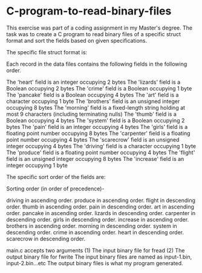 # C-program-to-read-binary-files

This exercise was part of a coding assignment in my Master's degree. The task was to create a C program to read binary files of a specific struct format and sort the fields based on given specifications. 

The specific file struct format is:

Each record in the data files contains the following fields in the following order.


The 'heart' field is an integer occupying 2 bytes
The 'lizards' field is a Boolean occupying 2 bytes
The 'crime' field is a Boolean occupying 1 byte
The 'pancake' field is a Boolean occupying 4 bytes
The 'art' field is a character occupying 1 byte
The 'brothers' field is an unsigned integer occupying 8 bytes
The 'morning' field is a fixed-length string holding at most 9 characters (including terminating nulls)
The 'thumb' field is a Boolean occupying 4 bytes
The 'system' field is a Boolean occupying 2 bytes
The 'pain' field is an integer occupying 4 bytes
The 'girls' field is a floating point number occupying 8 bytes
The 'carpenter' field is a floating point number occupying 4 bytes
The 'scarecrow' field is an unsigned integer occupying 4 bytes
The 'driving' field is a character occupying 1 byte
The 'produce' field is a floating point number occupying 4 bytes
The 'flight' field is an unsigned integer occupying 8 bytes
The 'increase' field is an integer occupying 1 byte

The specific sort order of the fields are:

Sorting order (in order of precedence)-

driving in ascending order.
produce in ascending order.
flight in descending order.
thumb in ascending order.
pain in descending order.
art in ascending order.
pancake in ascending order.
lizards in descending order.
carpenter in descending order.
girls in descending order.
increase in ascending order.
brothers in ascending order.
morning in descending order.
system in descending order.
crime in ascending order.
heart in descending order.
scarecrow in descending order.

main.c accepts two arguments (1) The input binary file for fread (2) The output binary file for fwrite
The input binary files are named as input-1.bin, input-2.bin...etc
The output binary files is what my program generated.


